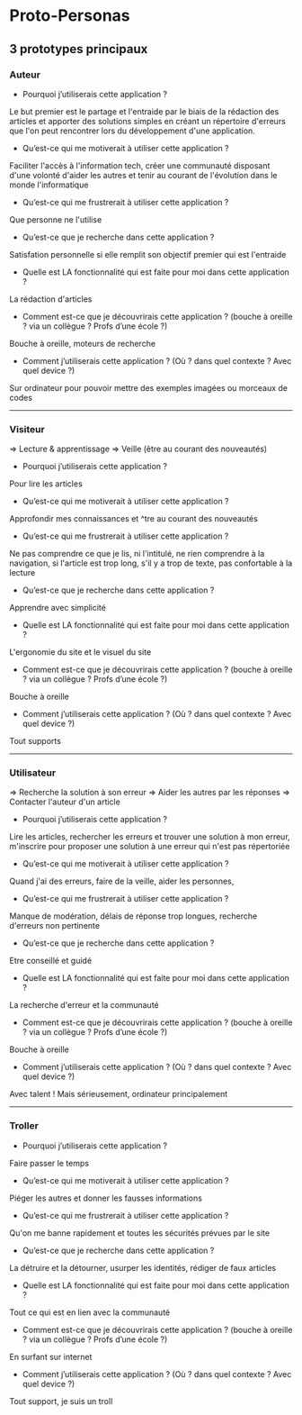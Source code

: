 # Proto-Personas

## 3 prototypes principaux

### Auteur

- Pourquoi j’utiliserais cette application ?

Le but premier est le partage et l'entraide par le biais de la rédaction des articles et apporter des solutions simples en créant un répertoire d'erreurs que l'on peut rencontrer lors du développement d'une application.

- Qu’est-ce qui me motiverait à utiliser cette application ?

Faciliter l'accès à l'information tech, créer une communauté disposant d'une volonté d'aider les autres et tenir au courant de l'évolution dans le monde l'informatique

- Qu’est-ce qui me frustrerait à utiliser cette application ?

Que personne ne l'utilise

- Qu’est-ce que je recherche dans cette application ?

Satisfation personnelle si elle remplit son objectif premier qui est l'entraide

- Quelle est LA fonctionnalité qui est faite pour moi dans cette application ?

La rédaction d'articles

- Comment est-ce que je découvrirais cette application ? (bouche à oreille ? via un collègue ? Profs d’une école ?)

Bouche à oreille, moteurs de recherche

- Comment j’utiliserais cette application ? (Où ? dans quel contexte ? Avec quel device ?)

Sur ordinateur pour pouvoir mettre des exemples imagées ou morceaux de codes

___
### Visiteur

=> Lecture & apprentissage
=> Veille (être au courant des nouveautés)

- Pourquoi j’utiliserais cette application ?

Pour lire les articles

- Qu’est-ce qui me motiverait à utiliser cette application ?

Approfondir mes connaissances et ^tre au courant des nouveautés

- Qu’est-ce qui me frustrerait à utiliser cette application ?

Ne pas comprendre ce que je lis, ni l'intitulé, ne rien comprendre à la navigation, si l'article est trop long, s'il y a trop de texte, pas confortable à la lecture

- Qu’est-ce que je recherche dans cette application ?

Apprendre avec simplicité

- Quelle est LA fonctionnalité qui est faite pour moi dans cette application ?

L'ergonomie du site et le visuel du site

- Comment est-ce que je découvrirais cette application ? (bouche à oreille ? via un collègue ? Profs d’une école ?)

Bouche à oreille

- Comment j’utiliserais cette application ? (Où ? dans quel contexte ? Avec quel device ?)

Tout supports

___
### Utilisateur

=> Recherche la solution à son erreur
=> Aider les autres par les réponses
=> Contacter l'auteur d'un article


- Pourquoi j’utiliserais cette application ?

Lire les articles, rechercher les erreurs et trouver une solution à mon erreur, m'inscrire pour proposer une solution à une erreur qui n'est pas répertoriée

- Qu’est-ce qui me motiverait à utiliser cette application ?

Quand j'ai des erreurs, faire de la veille, aider les personnes, 

- Qu’est-ce qui me frustrerait à utiliser cette application ?

Manque de modération, délais de réponse trop longues, recherche d'erreurs non pertinente 

- Qu’est-ce que je recherche dans cette application ?

Etre conseillé et guidé

- Quelle est LA fonctionnalité qui est faite pour moi dans cette application ?

La recherche d'erreur et la communauté

- Comment est-ce que je découvrirais cette application ? (bouche à oreille ? via un collègue ? Profs d’une école ?)

Bouche à oreille

- Comment j’utiliserais cette application ? (Où ? dans quel contexte ? Avec quel device ?)

Avec talent ! Mais sérieusement, ordinateur principalement

___
### Troller

- Pourquoi j’utiliserais cette application ?

Faire passer le temps

- Qu’est-ce qui me motiverait à utiliser cette application ?

Piéger les autres et donner les fausses informations

- Qu’est-ce qui me frustrerait à utiliser cette application ?

Qu'on me banne rapidement et toutes les sécurités prévues par le site

- Qu’est-ce que je recherche dans cette application ?

La détruire et la détourner, usurper les identités, rédiger de faux articles

- Quelle est LA fonctionnalité qui est faite pour moi dans cette application ?

Tout ce qui est en lien avec la communauté

- Comment est-ce que je découvrirais cette application ? (bouche à oreille ? via un collègue ? Profs d’une école ?)

En surfant sur internet 

- Comment j’utiliserais cette application ? (Où ? dans quel contexte ? Avec quel device ?)

Tout support, je suis un troll